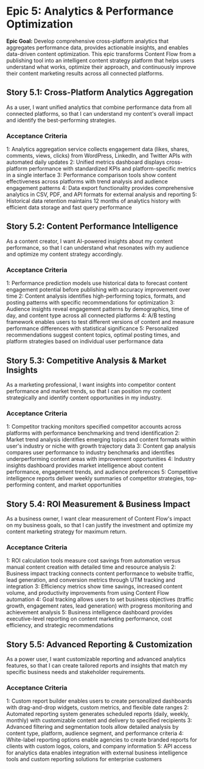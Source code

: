 # Epic 5: Analytics & Performance Optimization

**Epic Goal:** Develop comprehensive cross-platform analytics that aggregates performance data, provides actionable insights, and enables data-driven content optimization. This epic transforms Content Flow from a publishing tool into an intelligent content strategy platform that helps users understand what works, optimize their approach, and continuously improve their content marketing results across all connected platforms.

## Story 5.1: Cross-Platform Analytics Aggregation

As a user,
I want unified analytics that combine performance data from all connected platforms,
so that I can understand my content's overall impact and identify the best-performing strategies.

### Acceptance Criteria

1: Analytics aggregation service collects engagement data (likes, shares, comments, views, clicks) from WordPress, LinkedIn, and Twitter APIs with automated daily updates
2: Unified metrics dashboard displays cross-platform performance with standardized KPIs and platform-specific metrics in a single interface
3: Performance comparison tools show content effectiveness across platforms with trend analysis and audience engagement patterns
4: Data export functionality provides comprehensive analytics in CSV, PDF, and API formats for external analysis and reporting
5: Historical data retention maintains 12 months of analytics history with efficient data storage and fast query performance

## Story 5.2: Content Performance Intelligence

As a content creator,
I want AI-powered insights about my content performance,
so that I can understand what resonates with my audience and optimize my content strategy accordingly.

### Acceptance Criteria

1: Performance prediction models use historical data to forecast content engagement potential before publishing with accuracy improvement over time
2: Content analysis identifies high-performing topics, formats, and posting patterns with specific recommendations for optimization
3: Audience insights reveal engagement patterns by demographics, time of day, and content type across all connected platforms
4: A/B testing framework enables users to test different versions of content and measure performance differences with statistical significance
5: Personalized recommendations suggest content topics, optimal posting times, and platform strategies based on individual user performance data

## Story 5.3: Competitive Analysis & Market Insights

As a marketing professional,
I want insights into competitor content performance and market trends,
so that I can position my content strategically and identify content opportunities in my industry.

### Acceptance Criteria

1: Competitor tracking monitors specified competitor accounts across platforms with performance benchmarking and trend identification
2: Market trend analysis identifies emerging topics and content formats within user's industry or niche with growth trajectory data
3: Content gap analysis compares user performance to industry benchmarks and identifies underperforming content areas with improvement opportunities
4: Industry insights dashboard provides market intelligence about content performance, engagement trends, and audience preferences
5: Competitive intelligence reports deliver weekly summaries of competitor strategies, top-performing content, and market opportunities

## Story 5.4: ROI Measurement & Business Impact

As a business owner,
I want clear measurement of Content Flow's impact on my business goals,
so that I can justify the investment and optimize my content marketing strategy for maximum return.

### Acceptance Criteria

1: ROI calculation tools measure cost savings from automation versus manual content creation with detailed time and resource analysis
2: Business impact tracking connects content performance to website traffic, lead generation, and conversion metrics through UTM tracking and integration
3: Efficiency metrics show time savings, increased content volume, and productivity improvements from using Content Flow automation
4: Goal tracking allows users to set business objectives (traffic growth, engagement rates, lead generation) with progress monitoring and achievement analysis
5: Business intelligence dashboard provides executive-level reporting on content marketing performance, cost efficiency, and strategic recommendations

## Story 5.5: Advanced Reporting & Customization

As a power user,
I want customizable reporting and advanced analytics features,
so that I can create tailored reports and insights that match my specific business needs and stakeholder requirements.

### Acceptance Criteria

1: Custom report builder enables users to create personalized dashboards with drag-and-drop widgets, custom metrics, and flexible date ranges
2: Automated reporting system generates scheduled reports (daily, weekly, monthly) with customizable content and delivery to specified recipients
3: Advanced filtering and segmentation tools allow detailed analysis by content type, platform, audience segment, and performance criteria
4: White-label reporting options enable agencies to create branded reports for clients with custom logos, colors, and company information
5: API access for analytics data enables integration with external business intelligence tools and custom reporting solutions for enterprise customers